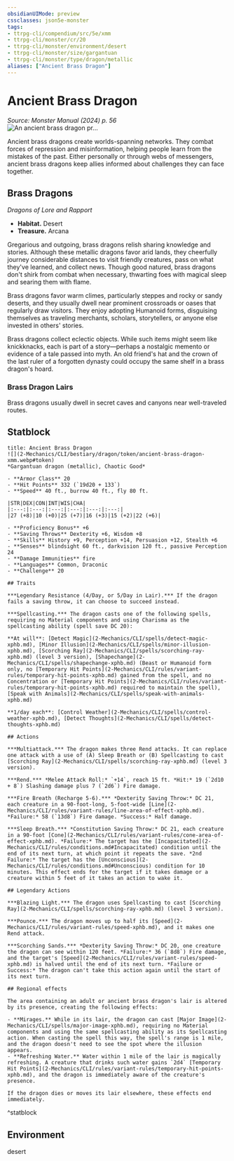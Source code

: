 ```yaml
---
obsidianUIMode: preview
cssclasses: json5e-monster
tags:
- ttrpg-cli/compendium/src/5e/xmm
- ttrpg-cli/monster/cr/20
- ttrpg-cli/monster/environment/desert
- ttrpg-cli/monster/size/gargantuan
- ttrpg-cli/monster/type/dragon/metallic
aliases: ["Ancient Brass Dragon"]
---
```

# Ancient Brass Dragon
*Source: Monster Manual (2024) p. 56*  
![An ancient brass dragon pr...](2-Mechanics/CLI/bestiary/dragon/img/ancient-brass-dragon.webp#right "An ancient brass dragon protects travelers from an oncoming sandstorm")

Ancient brass dragons create worlds-spanning networks. They combat forces of repression and misinformation, helping people learn from the mistakes of the past. Either personally or through webs of messengers, ancient brass dragons keep allies informed about challenges they can face together.

## Brass Dragons

*Dragons of Lore and Rapport*

- **Habitat.** Desert  
- **Treasure.** Arcana  

Gregarious and outgoing, brass dragons relish sharing knowledge and stories. Although these metallic dragons favor arid lands, they cheerfully journey considerable distances to visit friendly creatures, pass on what they've learned, and collect news. Though good natured, brass dragons don't shirk from combat when necessary, thwarting foes with magical sleep and searing them with flame.

Brass dragons favor warm climes, particularly steppes and rocky or sandy deserts, and they usually dwell near prominent crossroads or oases that regularly draw visitors. They enjoy adopting Humanoid forms, disguising themselves as traveling merchants, scholars, storytellers, or anyone else invested in others' stories.

Brass dragons collect eclectic objects. While such items might seem like knickknacks, each is part of a story—perhaps a nostalgic memento or evidence of a tale passed into myth. An old friend's hat and the crown of the last ruler of a forgotten dynasty could occupy the same shelf in a brass dragon's hoard.

### Brass Dragon Lairs

Brass dragons usually dwell in secret caves and canyons near well-traveled routes.

## Statblock

```ad-statblock
title: Ancient Brass Dragon
![](2-Mechanics/CLI/bestiary/dragon/token/ancient-brass-dragon-xmm.webp#token)
*Gargantuan dragon (metallic), Chaotic Good*

- **Armor Class** 20 
- **Hit Points** 332 (`19d20 + 133`) 
- **Speed** 40 ft., burrow 40 ft., fly 80 ft.

|STR|DEX|CON|INT|WIS|CHA|
|:---:|:---:|:---:|:---:|:---:|:---:|
|27 (+8)|10 (+0)|25 (+7)|16 (+3)|15 (+2)|22 (+6)|

- **Proficiency Bonus** +6
- **Saving Throws** Dexterity +6, Wisdom +8
- **Skills** History +9, Perception +14, Persuasion +12, Stealth +6
- **Senses** blindsight 60 ft., darkvision 120 ft., passive Perception 24
- **Damage Immunities** fire
- **Languages** Common, Draconic
- **Challenge** 20

## Traits

***Legendary Resistance (4/Day, or 5/Day in Lair).*** If the dragon fails a saving throw, it can choose to succeed instead.

***Spellcasting.*** The dragon casts one of the following spells, requiring no Material components and using Charisma as the spellcasting ability (spell save DC 20):

**At will**: [Detect Magic](2-Mechanics/CLI/spells/detect-magic-xphb.md), [Minor Illusion](2-Mechanics/CLI/spells/minor-illusion-xphb.md), [Scorching Ray](2-Mechanics/CLI/spells/scorching-ray-xphb.md) (level 3 version), [Shapechange](2-Mechanics/CLI/spells/shapechange-xphb.md) (Beast or Humanoid form only, no [Temporary Hit Points](2-Mechanics/CLI/rules/variant-rules/temporary-hit-points-xphb.md) gained from the spell, and no Concentration or [Temporary Hit Points](2-Mechanics/CLI/rules/variant-rules/temporary-hit-points-xphb.md) required to maintain the spell), [Speak with Animals](2-Mechanics/CLI/spells/speak-with-animals-xphb.md)

**1/day each**: [Control Weather](2-Mechanics/CLI/spells/control-weather-xphb.md), [Detect Thoughts](2-Mechanics/CLI/spells/detect-thoughts-xphb.md)

## Actions

***Multiattack.*** The dragon makes three Rend attacks. It can replace one attack with a use of (A) Sleep Breath or (B) Spellcasting to cast [Scorching Ray](2-Mechanics/CLI/spells/scorching-ray-xphb.md) (level 3 version).

***Rend.*** *Melee Attack Roll:* `+14`, reach 15 ft. *Hit:* 19 (`2d10 + 8`) Slashing damage plus 7 (`2d6`) Fire damage.

***Fire Breath (Recharge 5-6).*** *Dexterity Saving Throw:* DC 21, each creature in a 90-foot-long, 5-foot-wide [Line](2-Mechanics/CLI/rules/variant-rules/line-area-of-effect-xphb.md). *Failure:* 58 (`13d8`) Fire damage. *Success:* Half damage.

***Sleep Breath.*** *Constitution Saving Throw:* DC 21, each creature in a 90-foot [Cone](2-Mechanics/CLI/rules/variant-rules/cone-area-of-effect-xphb.md). *Failure:* The target has the [Incapacitated](2-Mechanics/CLI/rules/conditions.md#Incapacitated) condition until the end of its next turn, at which point it repeats the save. *2nd Failure:* The target has the [Unconscious](2-Mechanics/CLI/rules/conditions.md#Unconscious) condition for 10 minutes. This effect ends for the target if it takes damage or a creature within 5 feet of it takes an action to wake it.

## Legendary Actions

***Blazing Light.*** The dragon uses Spellcasting to cast [Scorching Ray](2-Mechanics/CLI/spells/scorching-ray-xphb.md) (level 3 version).

***Pounce.*** The dragon moves up to half its [Speed](2-Mechanics/CLI/rules/variant-rules/speed-xphb.md), and it makes one Rend attack.

***Scorching Sands.*** *Dexterity Saving Throw:* DC 20, one creature the dragon can see within 120 feet. *Failure:* 36 (`8d8`) Fire damage, and the target's [Speed](2-Mechanics/CLI/rules/variant-rules/speed-xphb.md) is halved until the end of its next turn. *Failure or Success:* The dragon can't take this action again until the start of its next turn.

## Regional effects

The area containing an adult or ancient brass dragon's lair is altered by its presence, creating the following effects:

- **Mirages.** While in its lair, the dragon can cast [Major Image](2-Mechanics/CLI/spells/major-image-xphb.md), requiring no Material components and using the same spellcasting ability as its Spellcasting action. When casting the spell this way, the spell's range is 1 mile, and the dragon doesn't need to see the spot where the illusion appears.  
- **Refreshing Water.** Water within 1 mile of the lair is magically refreshing. A creature that drinks such water gains `2d4` [Temporary Hit Points](2-Mechanics/CLI/rules/variant-rules/temporary-hit-points-xphb.md), and the dragon is immediately aware of the creature's presence.  

If the dragon dies or moves its lair elsewhere, these effects end immediately.
```
^statblock

## Environment

desert